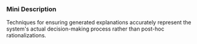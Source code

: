 ### Mini Description

Techniques for ensuring generated explanations accurately represent the system's actual decision-making process rather than post-hoc rationalizations.
